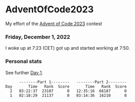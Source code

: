 # AdventOfCode2023

My effort of the [Advent of Code 2023](https://adventofcode.com/2023) contest


### Friday, December 1, 2022

I woke up at 7:23 (CET) got up and started working at 7:50.

### Personal stats

See further [Day 1](Day01.md).


```
      --------Part 1--------   --------Part 2--------
Day       Time   Rank  Score       Time   Rank  Score
  2   03:22:37  23107      0   12:35:16  66187      0
  1   02:18:29  21137      0   03:14:36  16210      0
```